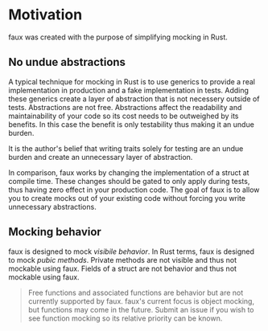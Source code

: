 # Motivation

faux was created with the purpose of simplifying mocking in Rust.

## No undue abstractions

A typical technique for mocking in Rust is to use generics to provide
a real implementation in production and a fake implementation in
tests. Adding these generics create a layer of abstraction that is not
necessery outside of tests. Abstractions are not free. Abstractions
affect the readability and maintainability of your code so its cost
needs to be outweighed by its benefits. In this case the benefit is
only testability thus making it an undue burden.

It is the author's belief that writing traits solely for testing are
an undue burden and create an unnecessary layer of abstraction.

In comparison, faux works by changing the implementation of a struct
at compile time. These changes should be gated to only apply during
tests, thus having zero effect in your production code. The goal of
faux is to allow you to create mocks out of your existing code without
forcing you write unnecessary abstractions.

## Mocking behavior

faux is designed to mock *visibile behavior*. In Rust terms, faux is
designed to mock *pubic methods*. Private methods are not visible and
thus not mockable using faux. Fields of a struct are not behavior and
thus not mockable using faux.

> Free functions and associated functions are behavior but are not
> currently supported by faux. faux's current focus is object mocking,
> but functions may come in the future. Submit an issue if you wish to
> see function mocking so its relative priority can be known.
